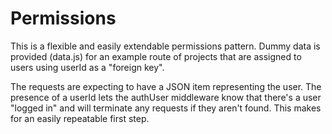 # Permissions

This is a flexible and easily extendable permissions pattern. Dummy data is provided (data.js) for an example route of projects that are assigned to users using userId as a "foreign key".

The requests are expecting to have a JSON item representing the user. The presence of a userId lets the authUser middleware know that there's a user "logged in" and will terminate any requests if they aren't found. This makes for an easily repeatable first step.
